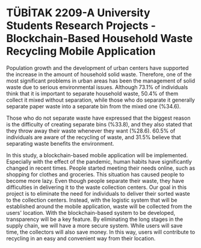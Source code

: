 # TÜBİTAK 2209-A University Students Research Projects - Blockchain-Based Household Waste Recycling Mobile Application

Population growth and the development of urban centers have supported the increase in the amount of household solid waste. Therefore, one of the most significant problems in urban areas has been the management of solid waste due to serious environmental issues. Although 73.1% of individuals think that it is important to separate household waste, 50.4% of them collect it mixed without separation, while those who do separate it generally separate paper waste into a separate bin from the mixed one (%34.6).

Those who do not separate waste have expressed that the biggest reason is the difficulty of creating separate bins (%33.8), and they also stated that they throw away their waste whenever they want (%28.6). 60.5% of individuals are aware of the recycling of waste, and 31.5% believe that separating waste benefits the environment.

In this study, a blockchain-based mobile application will be implemented. Especially with the effect of the pandemic, human habits have significantly changed in recent times. People started meeting their needs online, such as shopping for clothes and groceries. This situation has caused people to become more lazy. Even though people separate their waste, they have difficulties in delivering it to the waste collection centers. Our goal in this project is to eliminate the need for individuals to deliver their sorted waste to the collection centers. Instead, with the logistic system that will be established around the mobile application, waste will be collected from the users' location. With the blockchain-based system to be developed, transparency will be a key feature. By eliminating the long stages in the supply chain, we will have a more secure system. While users will save time, the collectors will also save money. In this way, users will contribute to recycling in an easy and convenient way from their location.
